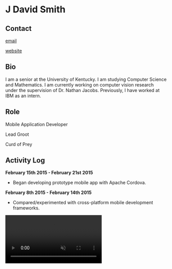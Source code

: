 J David Smith
==============

Contact
-------

[email](mailto:emallson@archlinux.us)

[website](https://atlanis.net)

Bio
---

I am a senior at the University of Kentucky. I am studying Computer Science and
Mathematics. I am currently working on computer vision research under the
supervision of Dr. Nathan Jacobs. Previously, I have worked at IBM as an
intern.

Role
----

Mobile Application Developer

Lead Groot

Curd of Prey

Activity Log
------------

**February 15th 2015 - February 21st 2015**

- Began developing prototype mobile app with Apache Cordova.

**February 8th 2015 - February 14th 2015**

- Compared/experimented with cross-platform mobile development frameworks.



<video preload="auto" autoplay="autoplay" muted="muted" loop="loop" webkit-playsinline="">
<source src="http://i.imgur.com/Xl3JVqF.webm" type="video/webm">
<source src="http://i.imgur.com/Xl3JVqF.mp4" type="video/mp4">
</video>
